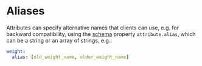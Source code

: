 # Aliases

Attributes can specify alternative names that clients can use, e.g. for
backward compatibility, using the [schema](schema.md) property
`attribute.alias`, which can be a string or an array of strings, e.g.:

```yml
weight:
  alias: [old_weight_name, older_weight_name]
```
